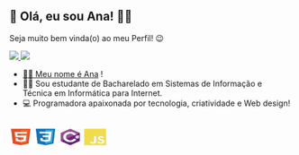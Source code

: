 ## 👋 Olá, eu sou Ana! 👩‍💻
Seja muito bem vinda(o) ao meu Perfil! 😉

<div>
  <a href="https://github.com/AnaProgramando">
  <img height="140em" src="https://github-readme-stats.vercel.app/api?username=AnaProgramando&show_icons=true&theme=dracula&include_all_commits=true&count_private=true"/>
  <img height="140em" src="https://github-readme-stats.vercel.app/api/top-langs/?username=AnaProgramando&layout=compact&langs_count=16&theme=dracula"/>
</div>

- 👩‍💻 Meu nome é <a href="https://github.com/AnaProgramando">Ana</a> !
- 👩‍🎓 Sou estudante de Bacharelado em Sistemas de Informação e Técnica em Informática para Internet.
- 💻 Programadora apaixonada por tecnologia, criatividade e Web design!

<div style="display: inline_block"><br>
  <img align="center" alt="Ana-HTML" height="30" width="40" src="https://raw.githubusercontent.com/devicons/devicon/master/icons/html5/html5-original.svg">
  <img align="center" alt="Ana-CSS" height="30" width="40" src="https://raw.githubusercontent.com/devicons/devicon/master/icons/css3/css3-original.svg">
  <img align="center" alt="Ana-Csharp" height="30" width="40" 
  src="https://raw.githubusercontent.com/devicons/devicon/master/icons/csharp/csharp-original.svg">
  <img align="center" alt="Ana-Js" height="30" width="40" src="https://raw.githubusercontent.com/devicons/devicon/master/icons/javascript/javascript-plain.svg">
</div>

<br>
<br>


